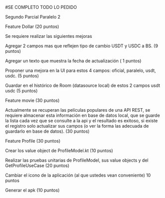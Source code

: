 #SE COMPLETO TODO LO PEDIDO 

Segundo Parcial Paralelo 2

Feature Dollar (20 puntos)

Se requiere realizar las siguientes mejoras

Agregar 2 campos mas que reflejen tipo de cambio USDT y USDC a BS. (9 puntos)

Agregar un texto que muestra la fecha de actualización ( 1 puntos)

Proponer una mejora en la UI para estos 4 campos: oficial, paralelo, usdt, usdc. (5 puntos)

Guardar en el histórico de Room (datasource local) de estos 2 campos usdt usdc (5 puntos)

 

Feature movie (30 puntos)

Actualmente se recuperan las películas populares de una API REST, se requiere almacenar esta información en base de datos local, que se guarde la lista cada vez que se consulte a la api y el resultado es exitoso, si existe el registro solo actualizar sus campos (o ver la forma las adecuada de guardarlo en base de datos). (30 puntos)

Feature Profile (30 puntos)

Crear los value object de ProfileModel.kt (10 puntos)

Realizar las pruebas unitarias de ProfileModel, sus value objects y del GetProfileUseCase (20 puntos)

 

Cambiar el icono de la aplicación (al que ustedes vean conveniente) 10 puntos 

Generar el apk  (10 puntos) 
